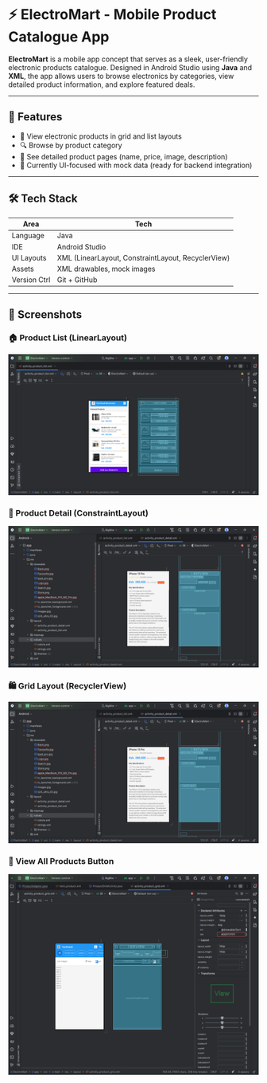 # ⚡ ElectroMart - Mobile Product Catalogue App

**ElectroMart** is a mobile app concept that serves as a sleek, user-friendly electronic products catalogue. Designed in Android Studio using **Java** and **XML**, the app allows users to browse electronics by categories, view detailed product information, and explore featured deals.

---

## 📱 Features

- 🛒 View electronic products in grid and list layouts
- 🔍 Browse by product category
- 📸 See detailed product pages (name, price, image, description)
- 🧪 Currently UI-focused with mock data (ready for backend integration)

---

## 🛠️ Tech Stack

| Area          | Tech                          |
|---------------|-------------------------------|
| Language      | Java                          |
| IDE           | Android Studio                |
| UI Layouts    | XML (LinearLayout, ConstraintLayout, RecyclerView) |
| Assets        | XML drawables, mock images    |
| Version Ctrl  | Git + GitHub                  |

---


## 📸 Screenshots

### 🏠 Product List (LinearLayout)
![Product List](electromart_screenshot_1_1.png)

### 🧾 Product Detail (ConstraintLayout)
![Product Detail](electromart_screenshot_2_1.png)

### 🛍️ Grid Layout (RecyclerView)
![Product Grid](electromart_screenshot_3_1.png)

### 📲 View All Products Button
![View All](electromart_screenshot_4_1.png)


